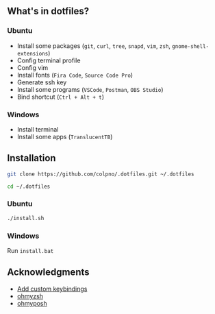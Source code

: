 ## What's in dotfiles?

### Ubuntu

- Install some packages (`git`, `curl`, `tree`, `snapd`, `vim`, `zsh`, `gnome-shell-extensions`)
- Config terminal profile
- Config vim
- Install fonts (`Fira Code`, `Source Code Pro`)
- Generate ssh key
- Install some programs (`VSCode`, `Postman`, `OBS Studio`)
- Bind shortcut (`Ctrl + Alt + t`)

### Windows

- Install terminal
- Install some apps (`TranslucentTB`)



## Installation

```bash
git clone https://github.com/colpno/.dotfiles.git ~/.dotfiles
```

```bash
cd ~/.dotfiles
```

### Ubuntu

```bash
./install.sh
```

### Windows

Run `install.bat`



## Acknowledgments

- [Add custom keybindings](https://techwiser.com/custom-keyboard-shortcuts-ubuntu/)
- [ohmyzsh](https://github.com/ohmyzsh/ohmyzsh)
- [ohmyposh](https://ohmyposh.dev/docs)
